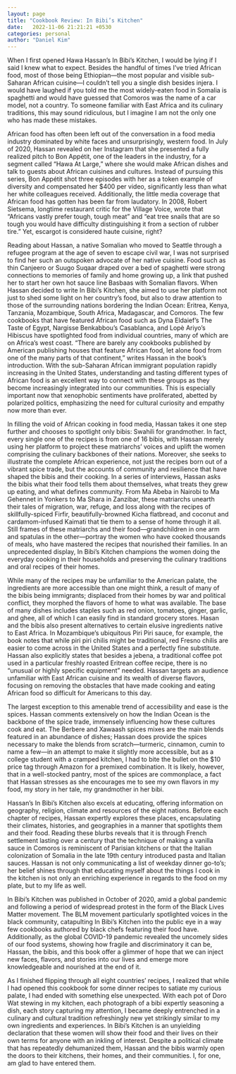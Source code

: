 ```yaml
---
layout: page
title: "Cookbook Review: In Bibi’s Kitchen"
date:   2022-11-06 21:21:21 +0530
categories: personal
author: "Daniel Kim"
---
```


When I first opened Hawa Hassan’s In Bibi’s Kitchen, I would be lying if I said I knew what to expect. Besides the handful of times I’ve tried African food, most of those being Ethiopian—the most popular and visible sub-Saharan African cuisine—I couldn’t tell you a single dish besides injera. I would have laughed if you told me the most widely-eaten food in Somalia is spaghetti and would have guessed that Comoros was the name of a car model, not a country. To someone familiar with East Africa and its culinary traditions, this may sound ridiculous, but I imagine I am not the only one who has made these mistakes.

African food has often been left out of the conversation in a food media industry dominated by white faces and unsurprisingly, western food. In July of 2020, Hassan revealed on her Instagram that she presented a fully realized pitch to Bon Appétit, one of the leaders in the industry, for a segment called “Hawa At Large,” where she would make African dishes and talk to guests about African cuisines and cultures. Instead of pursuing this series, Bon Appétit shot three episodes with her as a token example of diversity and compensated her $400 per video, significantly less than what her white colleagues received. Additionally, the little media coverage that African food has gotten has been far from laudatory. In 2008, Robert Sietsema, longtime restaurant critic for the Village Voice, wrote that “Africans vastly prefer tough, tough meat” and “eat tree snails that are so tough you would have difficulty distinguishing it from a section of rubber tire.” Yet, escargot is considered haute cuisine, right?

Reading about Hassan, a native Somalian who moved to Seattle through a refugee program at the age of seven to escape civil war, I was not surprised to find her such an outspoken advocate of her native cuisine. Food such as thin Canjeero or Suugo Suqaar draped over a bed of spaghetti were strong connections to memories of family and home growing up, a link that pushed her to start her own hot sauce line Basbaas with Somalian flavors. When Hassan decided to write In Bibi’s Kitchen, she aimed to use her platform not just to shed some light on her country’s food, but also to draw attention to those of the surrounding nations bordering the Indian Ocean: Eritrea, Kenya, Tanzania, Mozambique, South Africa, Madagascar, and Comoros. The few cookbooks that have featured African food such as Dyna Eldaief’s The Taste of Egypt, Nargisse Benkabbou’s Casablanca, and Lopè Ariyo’s Hibiscus have spotlighted food from individual countries, many of which are on Africa’s west coast. “There are barely any cookbooks published by American publishing houses that feature African food, let alone food from one of the many parts of that continent,” writes Hassan in the book’s introduction. With the sub-Saharan African immigrant population rapidly increasing in the United States, understanding and tasting different types of African food is an excellent way to connect with these groups as they become increasingly integrated into our communities. This is especially important now that xenophobic sentiments have proliferated, abetted by polarized politics, emphasizing the need for cultural curiosity and empathy now more than ever.

In filling the void of African cooking in food media, Hassan takes it one step further and chooses to spotlight only bibis: Swahili for grandmother. In fact, every single one of the recipes is from one of 16 bibis, with Hassan merely using her platform to project these matriarchs’ voices and uplift the women comprising the culinary backbones of their nations. Moreover, she seeks to illustrate the complete African experience, not just the recipes born out of a vibrant spice trade, but the accounts of community and resilience that have shaped the bibis and their cooking. In a series of interviews, Hassan asks the bibis what their food tells them about themselves, what treats they grew up eating, and what defines community. From Ma Abeba in Nairobi to Ma Gehennet in Yonkers to Ma Shara in Zanzibar, these matriarchs unearth their tales of migration, war, refuge, and loss along with the recipes of skillfully-spiced Firfir, beautifully-browned Kicha flatbread, and coconut and cardamom-infused Kaimati that tie them to a sense of home through it all. Still frames of these matriarchs and their food—grandchildren in one arm and spatulas in the other—portray the women who have cooked thousands of meals, who have mastered the recipes that nourished their families. In an unprecedented display, In Bibi’s Kitchen champions the women doing the everyday cooking in their households and preserving the culinary traditions and oral recipes of their homes.

While many of the recipes may be unfamiliar to the American palate, the ingredients are more accessible than one might think, a result of many of the bibis being immigrants; displaced from their homes by war and political conflict, they morphed the flavors of home to what was available. The base of many dishes includes staples such as red onion, tomatoes, ginger, garlic, and ghee, all of which I can easily find in standard grocery stores. Hasan and the bibis also present alternatives to certain elusive ingredients native to East Africa. In Mozambique’s ubiquitous Piri Piri sauce, for example, the book notes that while piri piri chilis might be traditional, red Fresno chilis are easier to come across in the United States and a perfectly fine substitute. Hassan also explicitly states that besides a jebena, a traditional coffee pot used in a particular freshly roasted Eritrean coffee recipe, there is no “unusual or highly specific equipment” needed. Hassan targets an audience unfamiliar with East African cuisine and its wealth of diverse flavors, focusing on removing the obstacles that have made cooking and eating African food so difficult for Americans to this day.

The largest exception to this amenable trend of accessibility and ease is the spices. Hassan comments extensively on how the Indian Ocean is the backbone of the spice trade, immensely influencing how these cultures cook and eat. The Berbere and Xawaash spices mixes are the main blends featured in an abundance of dishes; Hassan does provide the spices necessary to make the blends from scratch—turmeric, cinnamon, cumin to name a few—in an attempt to make it slightly more accessible, but as a college student with a cramped kitchen, I had to bite the bullet on the $10 price tag through Amazon for a premixed combination. It is likely, however, that in a well-stocked pantry, most of the spices are commonplace, a fact that Hassan stresses as she encourages me to see my own flavors in my food, my story in her tale, my grandmother in her bibi.

Hassan’s In Bibi’s Kitchen also excels at educating, offering information on geography, religion, climate and resources of the eight nations. Before each chapter of recipes, Hassan expertly explores these places, encapsulating their climates, histories, and geographies in a manner that spotlights them and their food. Reading these blurbs reveals that it is through French settlement lasting over a century that the technique of making a vanilla sauce in Comoros is reminiscent of Parisian kitchens or that the Italian colonization of Somalia in the late 19th century introduced pasta and Italian sauces. Hassan is not only communicating a list of weekday dinner go-to’s; her belief shines through that educating myself about the things I cook in the kitchen is not only an enriching experience in regards to the food on my plate, but to my life as well. 

In Bibi’s Kitchen was published in October of 2020, amid a global pandemic and following a period of widespread protest in the form of the Black Lives Matter movement. The BLM movement particularly spotlighted voices in the black community, catapulting In Bibi’s Kitchen into the public eye in a way few cookbooks authored by black chefs featuring their food have. Additionally, as the global COVID-19 pandemic revealed the uncomely sides of our food systems, showing how fragile and discriminatory it can be, Hassan, the bibis, and this book offer a glimmer of hope that we can inject new faces, flavors, and stories into our lives and emerge more knowledgeable and nourished at the end of it.

As I finished flipping through all eight countries’ recipes, I realized that while I had opened this cookbook for some dinner recipes to satiate my curious palate, I had ended with something else unexpected. With each pot of Doro Wat stewing in my kitchen, each photograph of a bibi expertly seasoning a dish, each story capturing my attention, I became deeply entrenched in a culinary and cultural tradition refreshingly new yet strikingly similar to my own ingredients and experiences. In Bibi’s Kitchen is an unyielding declaration that these women will show their food and their lives on their own terms for anyone with an inkling of interest. Despite a political climate that has repeatedly dehumanized them, Hassan and the bibis warmly open the doors to their kitchens, their homes, and their communities. I, for one, am glad to have entered them.

